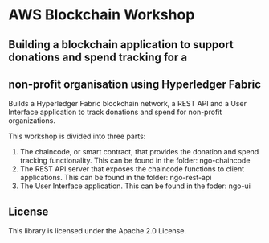 # AWS Blockchain Workshop
## Building a blockchain application to support donations and spend tracking for a 
## non-profit organisation using Hyperledger Fabric

Builds a Hyperledger Fabric blockchain network, a REST API and a User Interface application to 
track donations and spend for non-profit organizations.

This workshop is divided into three parts:

1. The chaincode, or smart contract, that provides the donation and spend tracking functionality. This can be found in the folder: ngo-chaincode
2. The REST API server that exposes the chaincode functions to client applications. This can be found in the folder: ngo-rest-api
3. The User Interface application. This can be found in the foder: ngo-ui

## License

This library is licensed under the Apache 2.0 License. 
